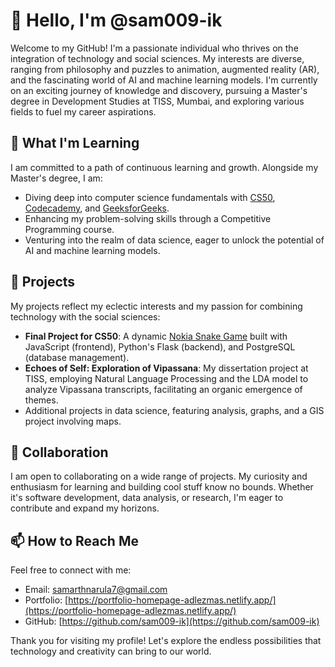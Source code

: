 # 👋 Hello, I'm @sam009-ik

Welcome to my GitHub! I'm a passionate individual who thrives on the integration of technology and social sciences. My interests are diverse, ranging from philosophy and puzzles to animation, augmented reality (AR), and the fascinating world of AI and machine learning models. I'm currently on an exciting journey of knowledge and discovery, pursuing a Master's degree in Development Studies at TISS, Mumbai, and exploring various fields to fuel my career aspirations.

## 🌱 What I'm Learning

I am committed to a path of continuous learning and growth. Alongside my Master's degree, I am:
- Diving deep into computer science fundamentals with [CS50](https://cs50.harvard.edu/), [Codecademy](https://www.codecademy.com/), and [GeeksforGeeks](https://www.geeksforgeeks.org/).
- Enhancing my problem-solving skills through a Competitive Programming course.
- Venturing into the realm of data science, eager to unlock the potential of AI and machine learning models.

## 🚀 Projects

My projects reflect my eclectic interests and my passion for combining technology with the social sciences:

- **Final Project for CS50**: A dynamic [Nokia Snake Game](https://nokia-snake-game-09f6f3ef60b8.herokuapp.com/register) built with JavaScript (frontend), Python's Flask (backend), and PostgreSQL (database management).
- **Echoes of Self: Exploration of Vipassana**: My dissertation project at TISS, employing Natural Language Processing and the LDA model to analyze Vipassana transcripts, facilitating an organic emergence of themes.
- Additional projects in data science, featuring analysis, graphs, and a GIS project involving maps.

## 💞️ Collaboration

I am open to collaborating on a wide range of projects. My curiosity and enthusiasm for learning and building cool stuff know no bounds. Whether it's software development, data analysis, or research, I'm eager to contribute and expand my horizons.

## 📫 How to Reach Me

Feel free to connect with me:
- Email: [samarthnarula7@gmail.com](mailto:samarthnarula7@gmail.com)
- Portfolio: [https://portfolio-homepage-adlezmas.netlify.app/](https://portfolio-homepage-adlezmas.netlify.app/)
- GitHub: [https://github.com/sam009-ik](https://github.com/sam009-ik)

Thank you for visiting my profile! Let's explore the endless possibilities that technology and creativity can bring to our world.

<!---
sam009-ik/sam009-ik is a ✨ special ✨ repository because its `README.md` (this file) appears on your GitHub profile.
You can click the Preview link to take a look at your changes.
--->
